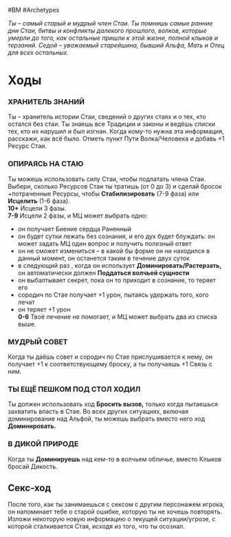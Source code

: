 #BM  #Archetypes

*Ты – самый старый и мудрый член Стаи. Ты  помнишь самые ранние дни Стаи, битвы и  конфликты далекого прошлого, волков, которые  умерли до того, как остальные пришли к этой  жизни, полной клыков и терзаний. Седой –  уважаемый старейшина, бывший Альфа, Мать и  Отец для всех остальных.*

# Ходы
### ХРАНИТЕЛЬ ЗНАНИЙ  
Ты – хранитель истории Стаи, сведений о других стаях и о тех, кто остался  без стаи. Ты знаешь все Традиции и законы и ведёшь списки тех, кто их  нарушил и был изгнан. Когда кому-то нужна эта информация, расскажи, как  всё было. Отметь пункт Пути Волка/Человека и добавь +1 Ресурс Стаи.  
### ОПИРАЯСЬ НА СТАЮ  
Ты можешь использовать силу Стаи, чтобы подлатать члена Стаи. Выбери,  сколько Ресурсов Стаи ты тратишь (от 0 до 3) и сделай бросок  +потраченные Ресурсы, чтобы **Стабилизировать** (7-9 фаза) или  **Исцелить** (1-6 фаза).  
**10+** Исцели 3 фазы.  
**7-9** Исцели 2 фазы, и МЦ может выбрать одно:  
- он получает Биение сердца Раненный  
- он будет сутки лежать без сознания, и его дух будет блуждать: он может  задать МЦ один вопрос и получить полезный ответ  
- он не сможет измениться – в какой бы форме он ни находился в данный  момент, он останется таким в течение двух суток  
- в следующий раз , когда он использует **Доминировать/Растерзать,** он  автоматически должен **Поддаться волчьей сущности**  
- он выбалтывает секрет, пока он то приходит в сознание, то теряет его  
- сородич по Стае получает +1 урон, пытаясь удержать того, кого лечат  
- он теряет +1 урон  
**0-6** Твоё лечение не помогает, и МЦ может выбрать два из списка выше.  
### МУДРЫЙ СОВЕТ  
Когда ты даёшь совет и сородич по Стае прислушивается к нему, он  получает +1 к соответствующему броску, а ты получаешь +1 Связь с ним.  
### ТЫ ЕЩЁ ПЕШКОМ ПОД СТОЛ ХОДИЛ  
Ты должен использовать ход **Бросить вызов,** только когда пытаешься  захватить власть в Стае. Во всех других ситуациях, включая доминирование  над Альфой, ты можешь выбрать вместо него ход **Доминировать.**  
### В ДИКОЙ ПРИРОДЕ  
Когда ты **Доминируешь** над кем-то в волчьем обличье, вместо Клыков  бросай Дикость.


## Секс-ход
После того, как ты занимаешься с сексом с другим персонажем игрока, он  напоминает тебе о старой ошибке, которую ты не хочешь повторять.  Изложи некоторую новую информацию о текущей ситуации/угрозе, с  которой сталкивается Стая, исходя из того, что ты осознал.